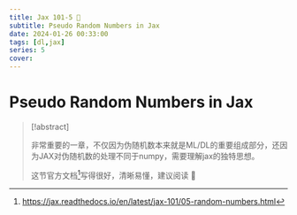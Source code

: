 ```yaml
---
title: Jax 101-5 🤞
subtitle: Pseudo Random Numbers in Jax
date: 2024-01-26 00:33:00
tags: [dl,jax]
series: 5
cover: 
---
```


# Pseudo Random Numbers in Jax

> [!abstract]
>
> 非常重要的一章，不仅因为伪随机数本来就是ML/DL的重要组成部分，还因为JAX对伪随机数的处理不同于numpy，需要理解jax的独特思想。
>
> 这节官方文档[^1]写得很好，清晰易懂，建议阅读 📖

[^1]: https://jax.readthedocs.io/en/latest/jax-101/05-random-numbers.html